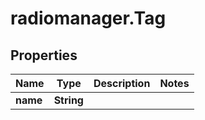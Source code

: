 # radiomanager.Tag

## Properties

Name | Type | Description | Notes
------------ | ------------- | ------------- | -------------
**name** | **String** |  | 


